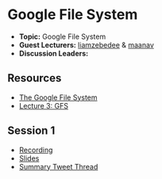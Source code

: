# Google File System

- **Topic:** Google File System
- **Guest Lecturers:** [liamzebedee](https://x.com/liamzebedee) & [maanav](https://x.com/MaanavKhaitan)
- **Discussion Leaders:**

## Resources
- [The Google File System](https://static.googleusercontent.com/media/research.google.com/en//archive/gfs-sosp2003.pdf)
- [Lecture 3: GFS](https://www.youtube.com/watch?v=EpIgvowZr00)

## Session 1

- [Recording](https://drive.google.com/file/d/1kBXRWpCYJOevwBkmA3nJY6uKsNKHXo3m/view?usp=sharing)
- [Slides](https://docs.google.com/presentation/d/1Uw3ph-K18BINS_RryHNDY70OI6GUb1_PED7ZladDACU/edit?usp=sharing)
- [Summary Tweet Thread]()
